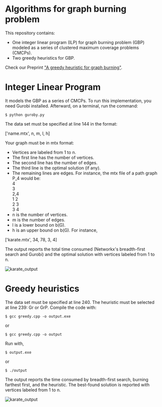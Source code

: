 # Algorithms for graph burning problem
This repository contains:
- One integer linear program (ILP) for graph burning problem (GBP) modeled as a series of clustered maximum coverage problems (CMCPs).
- Two greedy heuristics for GBP.

Check our Preprint ["A greedy heuristic for graph burning"](https://arxiv.org/abs/2401.07577).

# Integer Linear Program
It models the GBP as a series of CMCPs. To run this implementation, you need Gurobi installed. Afterward, on a terminal, run the command:
```
$ python guroby.py
```
The data set must be specified at line 144 in the format:

['name.mtx', n, m, l, h]

Your graph must be in mtx format:
- Vertices are labeled from 1 to n.
- The first line has the number of vertices.
- The second line has the number of edges.
- The third line is the optimal solution (if any).
- The remaining lines are edges. For instance, the mtx file of a path graph P_4 would be:  
4  
3  
2,4  
1 2  
2 3  
3 4  
- n is the number of vertices.
- m is the number of edges.
- l is a lower bound on b(G).
- h is an upper bound on b(G).
For instance,

['karate.mtx', 34, 78, 3, 4]

The output reports the total time consumed (Networkx's breadth-first search and Gurobi) and the optimal solution with vertices labeled from 1 to n.

![karate_output](https://github.com/jesgadiaz/GreedyBurning/blob/main/imgs/karate_gurobi.png?raw=true)

# Greedy heuristics
The data set must be specified at line 240.
The heuristic must be selected at line 239: Gr or GrP.
Compile the code with:
```
$ gcc greedy.cpp -o output.exe
```
or
```
$ gcc greedy.cpp -o output
```
Run with,
```
$ output.exe
```
or
```
$ ./output
```
The output reports the time consumed by breadth-first search, burning farthest first, and the heuristic. The best-found solution is reported with vertices labeled from 1 to n.

![karate_output](https://github.com/jesgadiaz/GreedyBurning/blob/main/imgs/karate_gr.png?raw=true)
